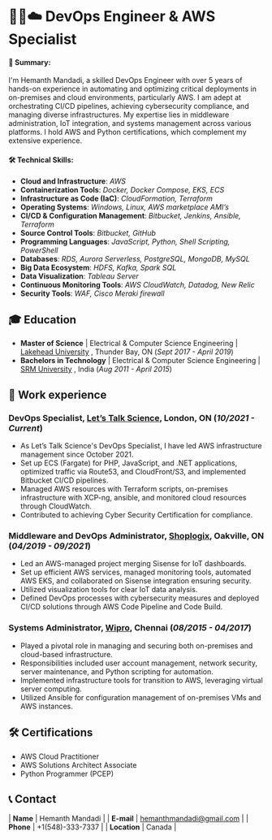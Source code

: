 #  👨‍💻☁️ DevOps Engineer & AWS Specialist

####  📝 Summary: 
I'm Hemanth Mandadi, a skilled DevOps Engineer with over 5 years of hands-on experience in automating and optimizing critical deployments in on-premises and cloud environments, particularly AWS. I am adept at orchestrating CI/CD pipelines, achieving cybersecurity compliance, and managing diverse infrastructures. My expertise lies in middleware administration, IoT integration, and systems management across various platforms. I hold AWS and Python certifications, which complement my extensive experience. 

#### 🛠️ Technical Skills:

- **Cloud and Infrastructure**: _AWS_
- **Containerization Tools**: _Docker, Docker Compose, EKS, ECS_
- **Infrastructure as Code (IaC)**: _CloudFormation, Terraform_ 
- **Operating Systems**: _Windows, Linux, AWS marketplace AMI’s_
- **CI/CD & Configuration Management**: _Bitbucket, Jenkins, Ansible, Terraform_
- **Source Control Tools**: _Bitbucket, GitHub_
- **Programming Languages**: _JavaScript, Python, Shell Scripting, PowerShell_
- **Databases**: _RDS, Aurora Serverless, PostgreSQL, MongoDB, MySQL_
- **Big Data Ecosystem**: _HDFS, Kafka, Spark SQL_
- **Data Visualization**: _Tableau Server_
- **Continuous Monitoring Tools**: _AWS CloudWatch, Datadog, New Relic_
- **Security Tools**: _WAF, Cisco Meraki firewall_
  
## 🎓 Education
- **Master of Science** | Electrical & Computer Science Engineering | <a href="https://www.lakeheadu.ca/" target="_blank">Lakehead University</a> , Thunder Bay, ON (_Sept 2017 - April 2019_)		  		
- **Bachelors in Technology** | Electrical & Computer Science Engineering | <a href="https://www.srmist.edu.in/" target="_blank">SRM University</a> , India (_Aug 2011 - April 2015_)


## 💼 Work experience 
### DevOps Specialist, <a href="https://letstalkscience.ca/" target="_blank">Let’s Talk Science</a>, London, ON (_10/2021 - Current_)
- As Let’s Talk Science's DevOps Specialist, I have led AWS infrastructure management since October 2021. 
- Set up ECS (Fargate) for PHP, JavaScript, and .NET applications, optimized traffic via Route53, and CloudFront/S3, and implemented Bitbucket CI/CD pipelines. 
- Managed AWS resources with Terraform scripts, on-premises infrastructure with XCP-ng, ansible, and monitored cloud resources through CloudWatch. 
- Contributed to achieving Cyber Security Certification for compliance.

### Middleware and DevOps Administrator, <a href="https://shoplogix.com/" target="_blank">Shoplogix</a>, Oakville, ON (_04/2019 - 09/2021_)
- Led an AWS-managed project merging Sisense for IoT dashboards. 
- Set up efficient AWS services, managed monitoring tools, automated AWS EKS, and collaborated on Sisense integration ensuring security. 
- Utilized visualization tools for clear IoT data analysis. 
- Defined DevOps processes with cybersecurity measures and deployed CI/CD solutions through AWS Code Pipeline and Code Build.

### Systems Administrator, <a href="https://www.wipro.com/" target="_blank">Wipro</a>, Chennai (_08/2015 - 04/2017_)
- Played a pivotal role in managing and securing both on-premises and cloud-based infrastructure. 
- Responsibilities included user account management, network security, server maintenance, and Python scripting for automation. 
- Implemented infrastructure tools for transition to AWS, leveraging virtual server computing. 
- Utilized Ansible for configuration management of on-premises VMs and AWS instances.

## 🛠️ Certifications
- AWS Cloud Practitioner
- AWS Solutions Architect Associate
- Python Programmer (PCEP)

## 📞 Contact
| **Name** | Hemanth Mandadi |
| **E-mail** | [hemanthmandadi@gmail.com](mailto:hemanthmandadi@gmail.com) |
| **Phone** | +1(548)-333-7337 |
| **Location** | Canada |
